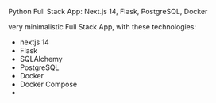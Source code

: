 Python Full Stack App: Next.js 14, Flask, PostgreSQL, Docker

very minimalistic Full Stack App, with these technologies:
- nextjs 14
- Flask 
- SQLAlchemy
- PostgreSQL
- Docker
- Docker Compose
- 

